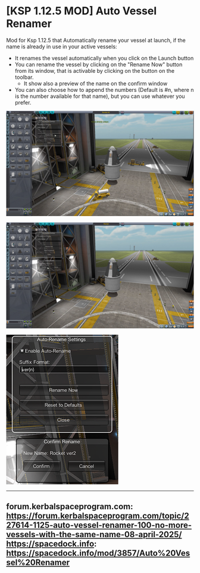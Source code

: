 # [KSP 1.12.5 MOD] Auto Vessel Renamer

Mod for Ksp 1.12.5 that Automatically rename your vessel at launch, if the name is already in use in your active vessels:

- It renames the vessel automatically when you click on the Launch button
- You can rename the vessel by clicking on the "Rename Now" button from its window, that is activable by clicking on the button on the toolbar.
    - It show also a preview of the name on the confirm window
- You can also choose how to append the numbers (Default is #n, where n is the number available for that name), but you can use whatever you prefer.


![image](/Screenshot/Scr1.png?raw=true)

![image](/Screenshot/Scr2.png?raw=true)

![image](/Screenshot/Scr3.png?raw=true)

---
forum.kerbalspaceprogram.com: https://forum.kerbalspaceprogram.com/topic/227614-1125-auto-vessel-renamer-100-no-more-vessels-with-the-same-name-08-april-2025/
https://spacedock.info: https://spacedock.info/mod/3857/Auto%20Vessel%20Renamer
---
